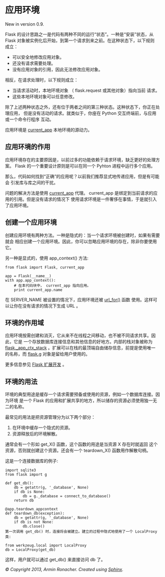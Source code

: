 # 应用环境

New in version 0.9.

Flask 的设计思路之一是代码有两种不同的运行“状态”。一种是“安装”状态，从 Flask 对象被实例化后开始，到第一个请求到来之前。在这种状态下，以下规则 成立：

* 可以安全地修改应用对象。
* 还没有请求需要处理。
* 没有应用对象的引用，因此无法修改应用对象。

相反，在请求处理时，以下规则成立：

* 当请求活动时，本地环境对象 （ flask.request 或其他对象）指向当前 请求。
* 这些本地环境对象可以任意修改。

除了上述两种状态之外，还有位于两者之间的第三种状态。这种状态下，你正在处理应用， 但是没有活动的请求。就类似于，你座在 Python 交互终端前，与应用或一个命令行程序 互动。

应用环境是 [current_app](http://dormousehole.readthedocs.org/en/latest/api.html#flask.current_app) 本地环境的源动力。

## 应用环境的作用

应用环境存在的主要原因是，以前过多的功能依赖于请求环境，缺乏更好的处理方案。 Flask 的一个重要设计原则是可以在同一个 Pyhton 进程中运行多个应用。

那么，代码如何找到“正确”的应用呢？以前我们推荐显式地传递应用，但是有可能会 引发库与库之间的干扰。

问题的解决方法是使用 [current_app](http://dormousehole.readthedocs.org/en/latest/api.html#flask.current_app) 代理。 current_app 是绑定到当前请求的应用的引用。但是没有请求的情况下 使用请求环境是一件奢侈在事情，于是就引入了应用环境。

## 创建一个应用环境

创建应用环境有两种方法。一种是隐式的：当一个请求环境被创建时，如果有需要就会 相应创建一个应用环境。因此，你可以忽略应用环境的存在，除非你要使用它。

另一种是显式的，使用 app_context() 方法:

```
from flask import Flask, current_app

app = Flask(__name__)
with app.app_context():
    # 在本代码块中， current_app 指向应用。
    print current_app.name
```

在 SERVER_NAME 被设置的情况下，应用环境还被 [url_for()](http://dormousehole.readthedocs.org/en/latest/api.html#flask.url_for) 函数 使用。这样可以让你在没有请求的情况下生成 URL 。

## 环境的作用域

应用环境按需创建和消灭，它从来不在线程之间移动，也不被不同请求共享。因此，它是 一个存放数据库连接信息和其他信息的好地方。内部的栈对象被称为 [flask._app_ctx_stack](http://dormousehole.readthedocs.org/en/latest/api.html#flask._app_ctx_stack) 。扩展可以在栈的最顶端自由储存信息，前提是使用唯一 的名称，而 [flask.g](http://dormousehole.readthedocs.org/en/latest/api.html#flask.g) 对象是留给用户使用的。

更多信息参见 [Flask 扩展开发](app-extend.md) 。

## 环境的用法

环境的典型用途是缓存一个请求需要预备或使用的资源，例如一个数据库连接。因为环境 是一个 Flask 的应用和扩展共享的地方，所以储存的资源必须使用独一无二的名称。

最常见的用法是把资源管理分为以下两个部分：

1. 在环境中缓存一个隐式的资源。
2. 资源释放后的环境解散。

通常会有一个形如 get_X() 函数，这个函数的用途是当资源 X 存在时就返回 这个资源，否则就创建这个资源。还会有一个 teardown_X() 函数用作解散句柄。

这是一个连接数据库的例子:

```
import sqlite3
from flask import g

def get_db():
    db = getattr(g, '_database', None)
    if db is None:
        db = g._database = connect_to_database()
    return db

@app.teardown_appcontext
def teardown_db(exception):
    db = getattr(g, '_database', None)
    if db is not None:
        db.close()
第一次调用 get_db() 时，连接将会被建立。建立的过程中隐式地使用了一个 LocalProxy 类:

from werkzeug.local import LocalProxy
db = LocalProxy(get_db)
```

这样，用户就可以通过 get_db() 来直接访问 db 了。

*© Copyright 2013, Armin Ronacher. Created using [Sphinx](http://sphinx.pocoo.org/).*